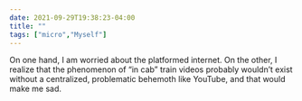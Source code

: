 ```yaml
---
date: 2021-09-29T19:38:23-04:00
title: ""
tags: ["micro","Myself"]
---
```

On one hand, I am worried about the platformed internet. On the other, I realize that the phenomenon of “in cab” train videos probably wouldn’t exist without a centralized, problematic behemoth like YouTube, and that would make me sad.
